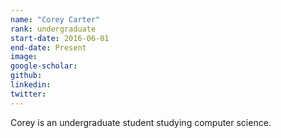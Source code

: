 ```yaml
---
name: "Corey Carter"
rank: undergraduate
start-date: 2016-06-01
end-date: Present
image: 
google-scholar: 
github: 
linkedin: 
twitter: 
---
```


Corey is an undergraduate student studying computer science.